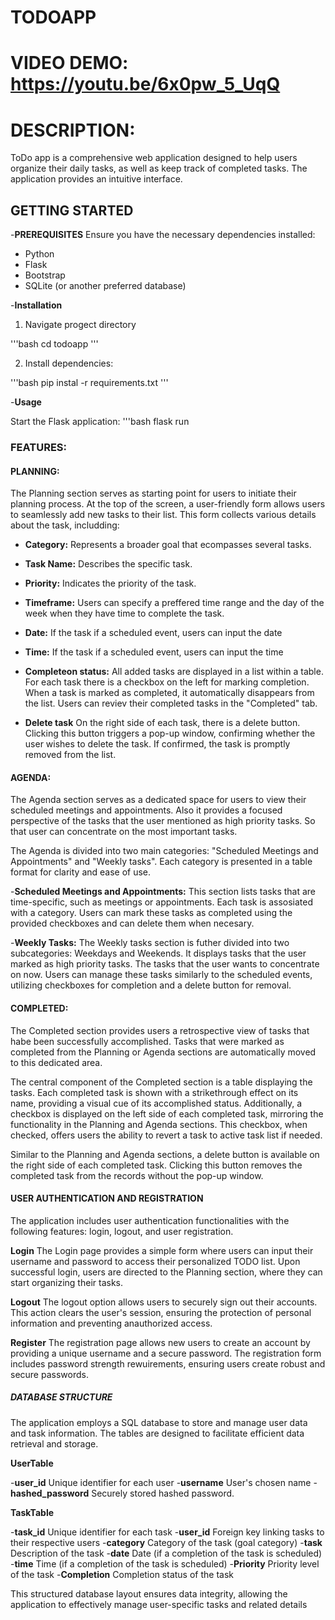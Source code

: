 # TODOAPP
# VIDEO DEMO: <https://youtu.be/6x0pw_5_UqQ>
# DESCRIPTION:
ToDo app is a comprehensive web application designed to help users organize their daily tasks, as well as keep track of completed tasks.
The application provides an intuitive interface.

## GETTING STARTED
-**PREREQUISITES**
Ensure you have the necessary dependencies installed:
- Python
- Flask
- Bootstrap
- SQLite (or another preferred database)

-**Installation**
1. Navigate progect directory

'''bash
cd todoapp
'''

2. Install dependencies:

'''bash
pip instal -r requirements.txt
'''

-**Usage**

Start the Flask application:
'''bash
flask run


### FEATURES:

#### PLANNING:
The Planning section serves as starting point for users to initiate their planning process.
At the top of the screen, a user-friendly form allows users to seamlessly add new tasks to
their list. This form collects various details about the task, includding:

- **Category:** Represents a broader goal that ecompasses several tasks.
- **Task Name:** Describes the specific task.
- **Priority:** Indicates the priority of the task.
- **Timeframe:** Users can specify a preffered time range and the day of the week when they
have time to complete the task.
- **Date:** If the task if a scheduled event, users can input the date
- **Time:** If the task if a scheduled event, users can input the time

- **Completeon status:**
All added tasks are displayed in a list within a table. For each task there is a checkbox on
the left for marking completion. When a task is marked as completed, it automatically disappears
from the list. Users can reviev their completed tasks in the "Completed" tab.

- **Delete task**
On the right side of each task, there is a delete button. Clicking this button triggers a pop-up
window, confirming whether the user wishes to delete the task. If confirmed, the task is promptly
removed from the list.


#### AGENDA:
The Agenda section serves as a dedicated space for users to view their scheduled meetings and
appointments. Also it provides a focused perspective of the tasks that the user mentioned as
high priority tasks. So that user can concentrate on the most important tasks.

The Agenda is divided into two main categories: "Scheduled Meetings and Appointments" and
"Weekly tasks". Each category is presented in a table format for clarity and ease of use.

-**Scheduled Meetings and Appointments:**
This section lists tasks that are time-specific, such as meetings or appointments. Each task
is assosiated with a category. Users can mark these tasks as completed using the provided
checkboxes and can delete them when necesary.

-**Weekly Tasks:**
The Weekly tasks section is futher divided into two subcategories: Weekdays and Weekends.
It displays tasks that the user marked as high priority tasks. The tasks that the user
wants to concentrate on now. Users can manage these tasks similarly to the scheduled events,
utilizing checkboxes for completion and a delete button for removal.


#### COMPLETED:
The Completed section provides users a retrospective view of tasks that habe been successfully
accomplished. Tasks that were marked as completed from the Planning or Agenda sections are
automatically moved to this dedicated area.

The central component of the Completed section is a table displaying the tasks. Each completed task
is shown with a strikethrough effect on its name, providing a visual cue of its accomplished status.
Additionally, a checkbox is displayed on the left side of each completed task, mirroring the
functionality in the Planning and Agenda sections. This checkbox, when checked, offers users the
ability to revert a task to active task list if needed.

Similar to the Planning and Agenda sections, a delete button is available on the right side of each
completed task. Clicking this button removes the completed task from the records without the pop-up
window.

#### USER AUTHENTICATION AND REGISTRATION
The application includes user authentication functionalities with the following features:
login, logout, and user registration.

**Login**
The Login page provides a simple form where users can input their username and password to access
their personalized TODO list. Upon successful login, users are directed to the Planning section,
where they can start organizing their tasks.

**Logout**
The logout option allows users to securely sign out their accounts. This action clears the user's
session, ensuring the protection of personal information and preventing anauthorized access.

**Register**
The registration page allows new users to create an account by providing a unique username and a
secure password. The registration form includes password strength rewuirements, ensuring users
create robust and secure passwords.


##### DATABASE STRUCTURE
The application employs a SQL database to store and manage user data and task information.
The tables are designed to facilitate efficient data retrieval and storage.

**UserTable**

-**user_id** Unique identifier for each user
-**username** User's chosen name
-**hashed_password** Securely stored hashed password.

**TaskTable**

-**task_id** Unique identifier for each task
-**user_id** Foreign key linking tasks to their respective users
-**category** Category of the task (goal category)
-**task** Description of the task
-**date** Date (if a completion of the task is scheduled)
-**time** Time (if a completion of the task is scheduled)
-**Priority** Priority level of the task
-**Completion** Completion status of the task

This structured database layout ensures data integrity, allowing the application to effectively
manage user-specific tasks and related details



